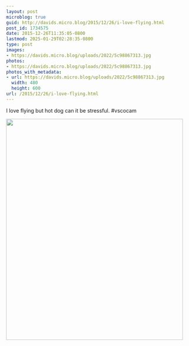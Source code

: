 ```yaml
---
layout: post
microblog: true
guid: http://davids.micro.blog/2015/12/26/i-love-flying.html
post_id: 1734575
date: 2015-12-26T11:35:05-0800
lastmod: 2025-01-29T02:28:35-0800
type: post
images:
- https://davids.micro.blog/uploads/2022/5c98867313.jpg
photos:
- https://davids.micro.blog/uploads/2022/5c98867313.jpg
photos_with_metadata:
- url: https://davids.micro.blog/uploads/2022/5c98867313.jpg
  width: 480
  height: 600
url: /2015/12/26/i-love-flying.html
---
```

I love flying but hot dog can it be stressful. #vscocam

<img src="/uploads/2022/5c98867313.jpg" width="480" height="600" alt="">
